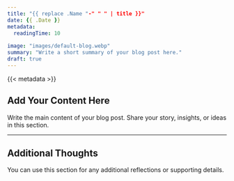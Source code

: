 ```yaml
---
title: "{{ replace .Name "-" " " | title }}"
date: {{ .Date }}
metadata:
  readingTime: 10
  
image: "images/default-blog.webp"
summary: "Write a short summary of your blog post here."
draft: true
---
```


{{< metadata >}}

## Add Your Content Here

Write the main content of your blog post. Share your story, insights, or ideas in this section.

---

## Additional Thoughts

You can use this section for any additional reflections or supporting details.
